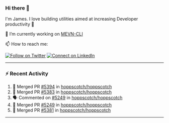 ### Hi there 👋

I'm James. I love building utilities aimed at increasing Developer productivity :raised_hands: 

🔭 I’m currently working on [MEVN-CLI](https://github.com/madlabsinc/mevn-cli)

📫 How to reach me:

[![Follow on Twitter](https://img.shields.io/badge/--twitter?label=Twitter&logo=Twitter&style=social)](https://twitter.com/james_madhacks) [![Connect on LinkedIn](https://img.shields.io/badge/--linkedin?label=LinkedIn&logo=LinkedIn&style=social)](https://www.linkedin.com/in/jamesgeorge007)

---

### :zap: Recent Activity

<!--START_SECTION:activity-->
1. 🎉 Merged PR [#5394](https://github.com/hoppscotch/hoppscotch/pull/5394) in [hoppscotch/hoppscotch](https://github.com/hoppscotch/hoppscotch)
2. 🎉 Merged PR [#5383](https://github.com/hoppscotch/hoppscotch/pull/5383) in [hoppscotch/hoppscotch](https://github.com/hoppscotch/hoppscotch)
3. 🗣 Commented on [#5249](https://github.com/hoppscotch/hoppscotch/pull/5249#issuecomment-3319094286) in [hoppscotch/hoppscotch](https://github.com/hoppscotch/hoppscotch)
4. 🎉 Merged PR [#5249](https://github.com/hoppscotch/hoppscotch/pull/5249) in [hoppscotch/hoppscotch](https://github.com/hoppscotch/hoppscotch)
5. 🎉 Merged PR [#5381](https://github.com/hoppscotch/hoppscotch/pull/5381) in [hoppscotch/hoppscotch](https://github.com/hoppscotch/hoppscotch)
<!--END_SECTION:activity-->

---

<!--
**jamesgeorge007/jamesgeorge007** is a ✨ _special_ ✨ repository because its `README.md` (this file) appears on your GitHub profile.

Here are some ideas to get you started:

- 🌱 I’m currently learning ...
- 👯 I’m looking to collaborate on ...
- 🤔 I’m looking for help with ...
- 💬 Ask me about ...
- 😄 Pronouns: ...
- ⚡ Fun fact: ...
-->
